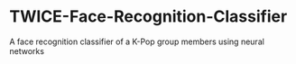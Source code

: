 # TWICE-Face-Recognition-Classifier
A face recognition classifier of a K-Pop group members using neural networks
